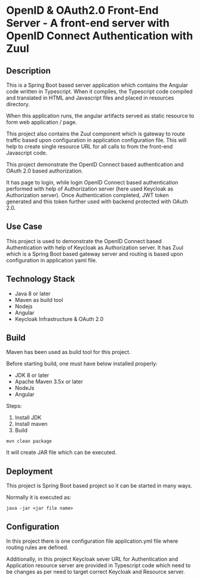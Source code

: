 # OpenID & OAuth2.0 Front-End Server - A front-end server with OpenID Connect Authentication with Zuul

## Description
This is a Spring Boot based server application which contains the Angular code written in Typescript. When it compiles, the Typescript code compiled and translated in HTML and Javascript files and placed in resources directory.

When this application runs, the angular artifacts served as static resource to form web application / page.

This project also contains the Zuul component which is gateway to route traffic based upon configuration in application configuration file. This will help to create single resource URL for all calls to from the front-end Javascript code.

This project demonstrate the OpenID Connect based authentication and OAuth 2.0 based authorization.

It has page to login, while login OpenID Connect based authentication performed with help of Authorization server (here used Keycloak as Authorization server). Once Authentication completed, JWT token generated and this token further used with backend protected with OAuth 2.0.

## Use Case
This project is used to demonstrate the OpenID Connect based Authentication with help of Keycloak as Authorization server. It has Zuul which is a Spring Boot based gateway server and routing is based upon configuration in application yaml file.

## Technology Stack
- Java 8 or later
- Maven as build tool
- Nodejs
- Angular
- Keycloak Infrastructure & OAuth 2.0

## Build
Maven has been used as build tool for this project.

Before starting build, one must have below installed properly:
- JDK 8 or later
- Apache Maven 3.5x or later
- NodeJs
- Angular

Steps:
1. Install JDK
2. Install maven
3. Build
```
mvn clean package
```
It will create JAR file which can be executed.

## Deployment 
This project is Spring Boot based project so it can be started in many ways.

Normally it is executed as:
```
java -jar <jar file name>
```

## Configuration
In this project there is one configuration file application.yml file where routing rules are defined.

Additionally, in this project Keycloak sever URL for Authentication and Application resource server are provided in Typescript code which need to be changes as per need to target correct Keycloak and Resource server.

 
